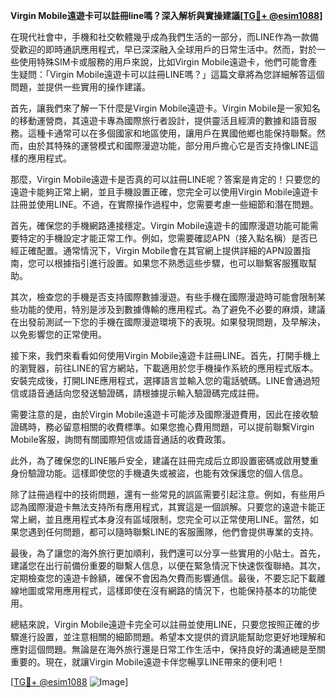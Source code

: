 **Virgin Mobile遠遊卡可以註冊line嗎？深入解析與實操建議[[TG💪+ @esim1088](https://t.me/s/esim1088)]**

在現代社會中，手機和社交軟體幾乎成為我們生活的一部分，而LINE作為一款備受歡迎的即時通訊應用程式，早已深深融入全球用戶的日常生活中。然而，對於一些使用特殊SIM卡或服務的用戶來說，比如Virgin Mobile遠遊卡，他們可能會產生疑問：「Virgin Mobile遠遊卡可以註冊LINE嗎？」這篇文章將為您詳細解答這個問題，並提供一些實用的操作建議。

首先，讓我們來了解一下什麼是Virgin Mobile遠遊卡。Virgin Mobile是一家知名的移動運營商，其遠遊卡專為國際旅行者設計，提供靈活且經濟的數據和語音服務。這種卡通常可以在多個國家和地區使用，讓用戶在異國他鄉也能保持聯繫。然而，由於其特殊的運營模式和國際漫遊功能，部分用戶擔心它是否支持像LINE這樣的應用程式。

那麼，Virgin Mobile遠遊卡是否真的可以註冊LINE呢？答案是肯定的！只要您的遠遊卡能夠正常上網，並且手機設置正確，您完全可以使用Virgin Mobile遠遊卡註冊並使用LINE。不過，在實際操作過程中，您需要考慮一些細節和潛在問題。

首先，確保您的手機網路連接穩定。Virgin Mobile遠遊卡的國際漫遊功能可能需要特定的手機設定才能正常工作。例如，您需要確認APN（接入點名稱）是否已經正確配置。通常情況下，Virgin Mobile會在其官網上提供詳細的APN設置指南，您可以根據指引進行設置。如果您不熟悉這些步驟，也可以聯繫客服獲取幫助。

其次，檢查您的手機是否支持國際數據漫遊。有些手機在國際漫遊時可能會限制某些功能的使用，特別是涉及到數據傳輸的應用程式。為了避免不必要的麻煩，建議在出發前測試一下您的手機在國際漫遊環境下的表現。如果發現問題，及早解決，以免影響您的正常使用。

接下來，我們來看看如何使用Virgin Mobile遠遊卡註冊LINE。首先，打開手機上的瀏覽器，前往LINE的官方網站，下載適用於您手機操作系統的應用程式版本。安裝完成後，打開LINE應用程式，選擇語言並輸入您的電話號碼。LINE會通過短信或語音通話向您發送驗證碼，請根據提示輸入驗證碼完成註冊。

需要注意的是，由於Virgin Mobile遠遊卡可能涉及國際漫遊費用，因此在接收驗證碼時，務必留意相關的收費標準。如果您擔心費用問題，可以提前聯繫Virgin Mobile客服，詢問有關國際短信或語音通話的收費政策。

此外，為了確保您的LINE賬戶安全，建議在註冊完成后立即設置密碼或啟用雙重身份驗證功能。這樣即使您的手機遺失或被盜，也能有效保護您的個人信息。

除了註冊過程中的技術問題，還有一些常見的誤區需要引起注意。例如，有些用戶認為國際漫遊卡無法支持所有應用程式，其實這是一個誤解。只要您的遠遊卡能正常上網，並且應用程式本身沒有區域限制，您完全可以正常使用LINE。當然，如果您遇到任何問題，都可以隨時聯繫LINE的客服團隊，他們會提供專業的支持。

最後，為了讓您的海外旅行更加順利，我們還可以分享一些實用的小貼士。首先，建議您在出行前備份重要的聯繫人信息，以便在緊急情況下快速恢復聯絡。其次，定期檢查您的遠遊卡餘額，確保不會因為欠費而影響通信。最後，不要忘記下載離線地圖或常用應用程式，這樣即使在沒有網路的情況下，也能保持基本的功能使用。

總結來說，Virgin Mobile遠遊卡完全可以註冊並使用LINE，只要您按照正確的步驟進行設置，並注意相關的細節問題。希望本文提供的資訊能幫助您更好地理解和應對這個問題。無論是在海外旅行還是日常工作生活中，保持良好的溝通總是至關重要的。現在，就讓Virgin Mobile遠遊卡伴您暢享LINE帶來的便利吧！

[[TG💪+ @esim1088](https://t.me/s/esim1088) ![Image](https://i.postimg.cc/4NQfJmqS/Snipaste-2025-05-13-00-14-12.png)]